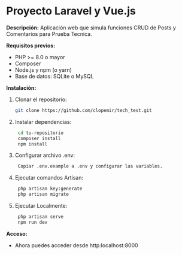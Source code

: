 # Proyecto Laravel y Vue.js

**Descripción:**
Aplicación web que simula funciones CRUD de Posts y Comentarios para Prueba Tecnica.

**Requisitos previos:**
* PHP >= 8.0 o mayor
* Composer
* Node.js y npm (o yarn)
* Base de datos: SQLite o MySQL

**Instalación:**
1. Clonar el repositorio:
   ```bash
   git clone https://github.com/clopemir/tech_test.git

2. Instalar dependencias:
   ```bash
    cd tu-repositorio
    composer install
    npm install

3. Configurar archivo .env:
   ```bash
    Copiar .env.example a .env y configurar las variables.

4. Ejecutar comandos Artisan:
   ```bash
    php artisan key:generate
    php artisan migrate

5. Ejecutar Localmente:
   ```bash
    php artisan serve
    npm run dev

**Acceso:**
* Ahora puedes acceder desde http:localhost:8000
